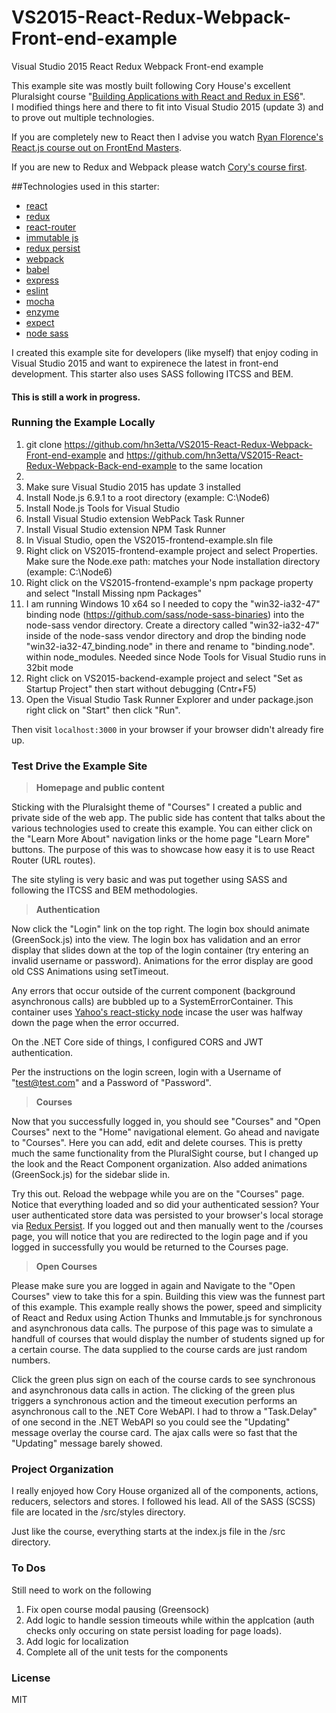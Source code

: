 # VS2015-React-Redux-Webpack-Front-end-example
Visual Studio 2015 React Redux Webpack Front-end example

This example site was mostly built following Cory House's excellent Pluralsight course "[Building Applications with React and Redux in ES6](https://app.pluralsight.com/library/courses/react-redux-react-router-es6)".  
I modified things here and there to fit into Visual Studio 2015 (update 3) and to prove out multiple technologies.

If you are completely new to React then I advise you watch [Ryan Florence's React.js course out on FrontEnd Masters](https://frontendmasters.com/courses/react/).

If you are new to Redux and Webpack please watch [Cory's course first](https://app.pluralsight.com/library/courses/react-redux-react-router-es6).

##Technologies used in this starter:
* [react](https://github.com/facebook/react)
* [redux](https://github.com/rackt/redux)
* [react-router](https://github.com/rackt/react-router)
* [immutable js](https://github.com/facebook/immutable-js)
* [redux persist](https://github.com/rt2zz/redux-persist)
* [webpack](https://github.com/webpack/webpack)
* [babel](https://github.com/babel/babel)
* [express](https://github.com/expressjs/express)
* [eslint](http://eslint.org)
* [mocha](https://github.com/mochajs/mocha)
* [enzyme](https://github.com/airbnb/enzyme)
* [expect](https://github.com/mjackson/expect)
* [node sass](https://github.com/sass/node-sass)


I created this example site for developers (like myself) that enjoy coding in Visual Studio 2015 and want to expirenece the latest in front-end development.  This starter also uses SASS following ITCSS and BEM.
#### This is still a work in progress.

### Running the Example Locally

01. git clone https://github.com/hn3etta/VS2015-React-Redux-Webpack-Front-end-example 
    and https://github.com/hn3etta/VS2015-React-Redux-Webpack-Back-end-example to the same location
02.
03. Make sure Visual Studio 2015 has update 3 installed
04. Install Node.js 6.9.1 to a root directory (example: C:\Node6)
05. Install Node.js Tools for Visual Studio
06. Install Visual Studio extension WebPack Task Runner
07. Install Visual Studio extension NPM Task Runner
08. In Visual Studio, open the VS2015-frontend-example.sln file
09. Right click on VS2015-frontend-example project and select Properties.
    Make sure the Node.exe path: matches your Node installation directory (example: C:\Node6)
10. Right click on the VS2015-frontend-example's npm package property and 
    select "Install Missing npm Packages"
11. I am running Windows 10 x64 so I needed to copy the "win32-ia32-47" binding node
    (https://github.com/sass/node-sass-binaries) into the node-sass vendor directory.
	Create a directory called "win32-ia32-47" inside of the node-sass vendor directory
	and drop the binding node "win32-ia32-47_binding.node" in there and rename to "binding.node".
	within node_modules.  Needed since Node Tools for Visual Studio runs in 32bit mode 
12. Right click on VS2015-backend-example project and select "Set as Startup Project" then
    start without debugging (Cntr+F5)
13. Open the Visual Studio Task Runner Explorer and under package.json right click on "Start" then click "Run".

Then visit `localhost:3000` in your browser if your browser didn't already fire up.


### Test Drive the Example Site

>**Homepage and public content**

Sticking with the Pluralsight theme of "Courses" I created a public and private side of the web app.  The public side has content that talks about the various technologies used to create this example.  You can
either click on the "Learn More About" navigation links or the home page "Learn More" buttons.  The purpose of this was to showcase how easy it is to use React Router (URL routes).

The site styling is very basic and was put together using SASS and following the ITCSS and BEM methodologies.

>**Authentication**

Now click the "Login" link on the top right.
The login box should animate (GreenSock.js) into the view.  The login box has validation and an error display that slides down at the top of the login container (try entering an invalid username or password).  Animations for the error display are good old CSS Animations using setTimeout.

Any errors that occur outside of the current component (background asynchronous calls) are bubbled up to a SystemErrorContainer.  This container uses [Yahoo's react-sticky node](https://github.com/yahoo/react-stickynode) incase the user was halfway down the page when the error occurred.

On the .NET Core side of things, I configured CORS and JWT authentication.

Per the instructions on the login screen, login with a Username of "test@test.com" and a Password of "Password".

>**Courses**

Now that you successfully logged in, you should see "Courses" and "Open Courses" next to the "Home" navigational element.  Go ahead and navigate to "Courses".
Here you can add, edit and delete courses.  This is pretty much the same functionality from the PluralSight course, but I changed up the look and the React Component organization.  Also added animations (GreenSock.js) for the sidebar slide in.

Try this out.  Reload the webpage while you are on the "Courses" page.  Notice that everything loaded and so did your authenticated session?  Your user authenticated store data was persisted to your browser's local storage via [Redux Persist](https://github.com/rt2zz/redux-persist).
If you logged out and then manually went to the /courses page, you will notice that you are redirected to the login page and if you logged in successfully you would be returned to the Courses page.

>**Open Courses**

Please make sure you are logged in again and Navigate to the "Open Courses" view to take this for a spin.  Building this view was the funnest part of this example.  This example really shows the power, speed and simplicity of React and Redux using Action Thunks and Immutable.js for synchronous and asynchronous data calls.
The purpose of this page was to simulate a handfull of courses that would display the number of students signed up for a certain course.  The data supplied to the course cards are just random numbers.

Click the green plus sign on each of the course cards to see synchronous and asynchronous data calls in action.  The clicking of the green plus triggers a synchronous action and the timeout execution performs an asynchronous call to the .NET Core WebAPI.
I had to throw a "Task.Delay" of one second in the .NET WebAPI so you could see the "Updating" message overlay the course card.  The ajax calls were so fast that the "Updating" message barely showed.

### Project Organization

I really enjoyed how Cory House organized all of the components, actions, reducers, selectors and stores.  I followed his lead.  All of the SASS (SCSS) file are located in the /src/styles directory.

Just like the course, everything starts at the index.js file in the /src directory.

### To Dos

Still need to work on the following

01. Fix open course modal pausing (Greensock)
02. Add logic to handle session timeouts while within the applcation (auth checks only occuring on state persist loading for page loads).
03. Add logic for localization
04. Complete all of the unit tests for the components


### License

MIT